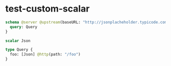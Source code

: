 # test-custom-scalar

```graphql @server
schema @server @upstream(baseURL: "http://jsonplacheholder.typicode.com") {
  query: Query
}

scalar Json

type Query {
  foo: [Json] @http(path: "/foo")
}
```
